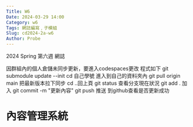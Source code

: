 ```yaml
---
Title: W6
Date: 2024-03-29 14:00
Category: w6
Tags: 網誌編寫﹐子模組
Slug: cd2024-2a-w6
Author: Probe
---
```


2024 Spring 第六週 網誌

因群組內的個人倉儲未同步更新，要進入codespaces更改
程式如下
git submodule update --init
cd 自己學號 進入到自己的資料夾內
git pull origin main 把最新版本拉下同步
cd ..回上頁
git status 查看分支現在狀況
git add . 加入
git commit -m "更新內容"
git push 推送
到github查看是否更新成功

<!-- PELICAN_END_SUMMARY -->

# 內容管理系統
